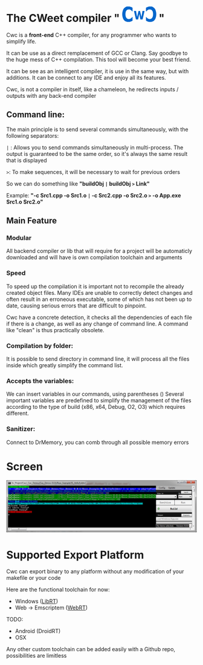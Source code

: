 
# The CWeet compiler " [![Screen Shot](Tools/Cwc_small.png)](https://github.com/Honera/Cwc/blob/master/Tools/Cwc_small.png) "

Cwc is a **front-end** C++ compiler, for any programmer who wants to simplify life.

It can be use as a direct remplacement of GCC or Clang. 
Say goodbye to the huge mess of C++ compilation. This tool will become your best friend.

It can be see as an intelligent compiler, it is use in the same way, but with additions. It can be connect to any IDE and enjoy all its features.

Cwc, is not a compiler in itself, like a chameleon, he redirects inputs / outputs with any back-end compiler


## Command line:

The main principle is to send several commands simultaneously, with the following separators:

`|` : Allows you to send commands simultaneously in multi-process. The output is guaranteed to be the same order, so it's always the same result that is displayed

`>`: To make sequences, it will be necessary to wait for previous orders

So we can do something like **"buildObj `|` buildObj `>` Link"**

Example: **"-c Src1.cpp -o Src1.o `|` -c Src2.cpp -o Src2.o `>` -o App.exe Src1.o Src2.o"**


## Main Feature

### Modular
All backend compiler or lib that will require for a project will be automaticly downloaded and will have is own compilation toolchain and arguments


### Speed
To speed up the compilation it is important not to recompile the already created object files.
Many IDEs are unable to correctly detect changes and often result in an erroneous executable, some of which has not been up to date, causing serious errors that are difficult to pinpoint.

Cwc have a concrete detection, it checks all the dependencies of each file if there is a change, as well as any change of command line. A command like "clean" is thus practically obsolete.

### Compilation by folder:
It is possible to send directory in command line, it will process all the files inside which greatly simplify the command list.

### Accepts the variables:
We can insert variables in our commands, using parentheses ()
Several important variables are predefined to simplify the management of the files according to the type of build (x86, x64, Debug, O2, O3) which requires different.

### Sanitizer:
Connect to DrMemory, you can comb through all possible memory errors


# Screen

 [![Screen Shot](Tools/Screen.png)](https://github.com/Honera/Cwc/blob/master/Tools/Screen.png)
 
 
 # Supported Export Platform

Cwc can export binary to any platform without any modification of your makefile or your code

Here are the functional toolchain for now:

* Windows           ([LibRT](https://github.com/Honera/LibRT))
* Web -> Emscriptem ([WebRT](https://github.com/Honera/WebRT))

TODO:

* Android           (DroidRT)
* OSX

Any other custom toolchain can be added easily with a Github repo, possibilities are limitless
